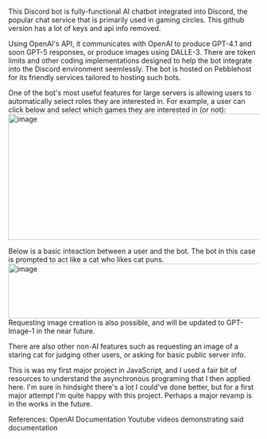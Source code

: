 This Discord bot is fully-functional AI chatbot integrated into Discord, the popular chat service that is primarily used in gaming circles. This github version has a lot of keys and api info removed.

Using OpenAI's API, it communicates with OpenAI to produce GPT-4.1 and soon GPT-5 responses, or produce images using DALLE-3. There are token limits and other coding implementations designed to help the bot integrate into the Discord environment seemlessly. The bot is hosted on Pebblehost for its friendly services tailored to hosting such bots.

One of the bot's most useful features for large servers is allowing users to automatically select roles they are interested in. For example, a user can click below and select which games they are interested in (or not):
<img width="534" height="254" alt="image" src="https://github.com/user-attachments/assets/e39a23f2-3350-4b42-9032-23f50fe2b21f" />

Below is a basic inteaction between a user and the bot. The bot in this case is prompted to act like a cat who likes cat puns.
<img width="1174" height="110" alt="image" src="https://github.com/user-attachments/assets/7aabb9ae-a5fe-4ddc-a245-cbae3bcd89fc" />
Requesting image creation is also possible, and will be updated to GPT-Image-1 in the near future.

There are also other non-AI features such as requesting an image of a staring cat for judging other users, or asking for basic public server info.

This is was my first major project in JavaScript, and I used a fair bit of resources to understand the asynchronous programing that I then applied here. I'm sure in hindsight there's a lot I could've done better, but for a first major attempt I'm quite happy with this project. Perhaps a major revamp is in the works in the future.

References:
OpenAI Documentation
Youtube videos demonstrating said documentation
